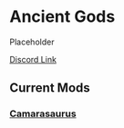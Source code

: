 # Ancient Gods

Placeholder

[Discord Link](#)

## Current Mods

### [Camarasaurus](./Path-of-Titans-Camarasaurus.md)